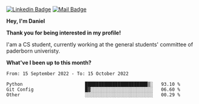 [![Linkedin Badge](https://img.shields.io/badge/-LinkedIn-0e76a8?style=flat-square&logo=Linkedin&logoColor=white)](https://www.linkedin.com/in/daniel-negi-592ba3223/)
[![Mail Badge](https://img.shields.io/badge/Gmail-D14836?style=flat-square&logo=gmail&logoColor=white)](mailto:daniel.ravi.negi@googlemail.com)

**Hey, I'm Daniel**

**Thank you for being interested in my profile!**

I'am a CS student, currently working at the general students' committee of paderborn univeristy.

**What've I been up to this month?** 

<!--START_SECTION:waka-->

```text
From: 15 September 2022 - To: 15 October 2022

Python                       ███████████████████████▒░   93.10 %
Git Config                   █▓░░░░░░░░░░░░░░░░░░░░░░░   06.60 %
Other                        ░░░░░░░░░░░░░░░░░░░░░░░░░   00.29 %
```

<!--END_SECTION:waka-->
